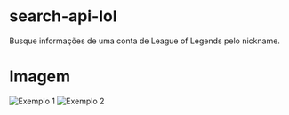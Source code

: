 # search-api-lol
Busque informações de uma conta de League of Legends pelo nickname.

# Imagem
![Exemplo 1](https://i.imgur.com/luObBOT.png)
![Exemplo 2](https://i.imgur.com/mCrsnxX.png)
